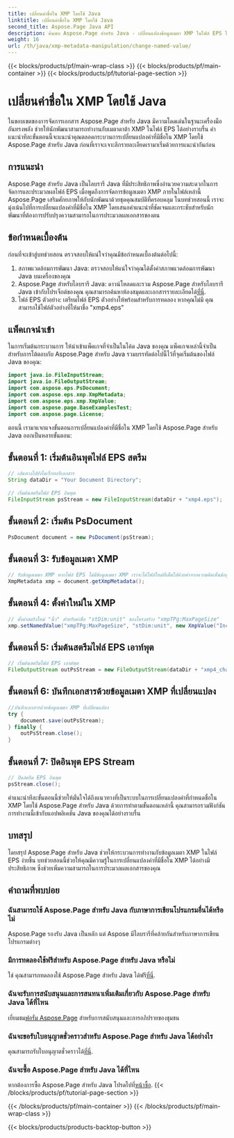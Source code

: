 ```yaml
---
title: เปลี่ยนค่าชื่อใน XMP โดยใช้ Java
linktitle: เปลี่ยนค่าชื่อใน XMP โดยใช้ Java
second_title: Aspose.Page Java API
description: ค้นพบ Aspose.Page สำหรับ Java - เปลี่ยนแปลงข้อมูลเมตา XMP ในไฟล์ EPS ได้อย่างง่ายดายด้วยคำแนะนำทีละขั้นตอนเพื่อการประมวลผลเอกสารที่มีประสิทธิภาพยิ่งขึ้น
weight: 16
url: /th/java/xmp-metadata-manipulation/change-named-value/
---
```


{{< blocks/products/pf/main-wrap-class >}}
{{< blocks/products/pf/main-container >}}
{{< blocks/products/pf/tutorial-page-section >}}

# เปลี่ยนค่าชื่อใน XMP โดยใช้ Java

ในขอบเขตของการจัดการเอกสาร Aspose.Page สำหรับ Java มีความโดดเด่นในฐานะเครื่องมืออันทรงพลัง ช่วยให้นักพัฒนาสามารถทำงานกับเมตาดาต้า XMP ในไฟล์ EPS ได้อย่างราบรื่น คำแนะนำทีละขั้นตอนนี้จะแนะนำคุณตลอดกระบวนการเปลี่ยนแปลงค่าที่มีชื่อใน XMP โดยใช้ Aspose.Page สำหรับ Java ก่อนที่เราจะเจาะลึกรายละเอียดเรามาเริ่มด้วยการแนะนำกันก่อน
## การแนะนำ
Aspose.Page สำหรับ Java เป็นไลบรารี Java ที่มีประสิทธิภาพซึ่งอำนวยความสะดวกในการจัดการและประมวลผลไฟล์ EPS เมื่อพูดถึงการจัดการข้อมูลเมตา XMP ภายในไฟล์เหล่านี้ Aspose.Page เสริมศักยภาพให้กับนักพัฒนาด้วยชุดคุณสมบัติที่ครอบคลุม ในบทช่วยสอนนี้ เราจะมุ่งเน้นไปที่การเปลี่ยนแปลงค่าที่มีชื่อใน XMP โดยเสนอคำแนะนำที่ชัดเจนและกระชับสำหรับนักพัฒนาที่ต้องการปรับปรุงความสามารถในการประมวลผลเอกสารของตน
## ข้อกำหนดเบื้องต้น
ก่อนที่จะเข้าสู่บทช่วยสอน ตรวจสอบให้แน่ใจว่าคุณมีข้อกำหนดเบื้องต้นต่อไปนี้:
1. สภาพแวดล้อมการพัฒนา Java: ตรวจสอบให้แน่ใจว่าคุณได้ตั้งค่าสภาพแวดล้อมการพัฒนา Java บนเครื่องของคุณ
2.  Aspose.Page สำหรับไลบรารี Java: ดาวน์โหลดและรวม Aspose.Page สำหรับไลบรารี Java เข้ากับโปรเจ็กต์ของคุณ คุณสามารถค้นหาห้องสมุดและเอกสารรายละเอียดได้[ที่นี่](https://reference.aspose.com/page/java/).
3. ไฟล์ EPS ตัวอย่าง: เตรียมไฟล์ EPS ตัวอย่างให้พร้อมสำหรับการทดลอง หากคุณไม่มี คุณสามารถใช้ไฟล์ตัวอย่างที่ให้มาชื่อ "xmp4.eps"
## แพ็คเกจนำเข้า
ในการเริ่มต้นกระบวนการ ให้นำเข้าแพ็คเกจที่จำเป็นในโค้ด Java ของคุณ แพ็คเกจเหล่านี้จำเป็นสำหรับการโต้ตอบกับ Aspose.Page สำหรับ Java รวมบรรทัดต่อไปนี้ไว้ที่จุดเริ่มต้นของไฟล์ Java ของคุณ:
```java
import java.io.FileInputStream;
import java.io.FileOutputStream;
import com.aspose.eps.PsDocument;
import com.aspose.eps.xmp.XmpMetadata;
import com.aspose.eps.xmp.XmpValue;
import com.aspose.page.BaseExamplesTest;
import com.aspose.page.License;
```
ตอนนี้ เรามาแจกแจงขั้นตอนการเปลี่ยนแปลงค่าที่มีชื่อใน XMP โดยใช้ Aspose.Page สำหรับ Java ออกเป็นหลายขั้นตอน:
## ขั้นตอนที่ 1: เริ่มต้นอินพุตไฟล์ EPS สตรีม
```java
// เส้นทางไปยังไดเร็กทอรีเอกสาร
String dataDir = "Your Document Directory";
        
// เริ่มต้นสตรีมไฟล์ EPS อินพุต
FileInputStream psStream = new FileInputStream(dataDir + "xmp4.eps");
```
## ขั้นตอนที่ 2: เริ่มต้น PsDocument
```java
PsDocument document = new PsDocument(psStream);
```
## ขั้นตอนที่ 3: รับข้อมูลเมตา XMP
```java
// รับข้อมูลเมตา XMP หากไฟล์ EPS ไม่มีข้อมูลเมตา XMP เราจะได้ไฟล์ใหม่ที่เต็มไปด้วยค่าจากความคิดเห็นข้อมูลเมตา PS (%%Creator, %%CreateDate, %%Title ฯลฯ)
XmpMetadata xmp = document.getXmpMetadata();
```
## ขั้นตอนที่ 4: ตั้งค่าใหม่ใน XMP
```java
// ตั้งค่าสตริงใหม่ "นิ้ว" สำหรับค่าชื่อ "stDim:unit" ของโครงสร้าง "xmpTPg:MaxPageSize"
xmp.setNamedValue("xmpTPg:MaxPageSize", "stDim:unit", new XmpValue("Inches"));
```
## ขั้นตอนที่ 5: เริ่มต้นสตรีมไฟล์ EPS เอาท์พุต
```java
// เริ่มต้นสตรีมไฟล์ EPS เอาต์พุต
FileOutputStream outPsStream = new FileOutputStream(dataDir + "xmp4_changed.eps");
```
## ขั้นตอนที่ 6: บันทึกเอกสารด้วยข้อมูลเมตา XMP ที่เปลี่ยนแปลง
```java
//บันทึกเอกสารด้วยข้อมูลเมตา XMP ที่เปลี่ยนแปลง
try {			
    document.save(outPsStream);
} finally {
    outPsStream.close();
}
```
## ขั้นตอนที่ 7: ปิดอินพุต EPS Stream
```java
// ปิดสตรีม EPS อินพุต
psStream.close();
```
คำแนะนำทีละขั้นตอนนี้ช่วยให้มั่นใจได้ถึงแนวทางที่เป็นระบบในการเปลี่ยนแปลงค่าที่กำหนดชื่อใน XMP โดยใช้ Aspose.Page สำหรับ Java ด้วยการทำตามขั้นตอนเหล่านี้ คุณสามารถรวมฟังก์ชันการทำงานนี้เข้ากับแอปพลิเคชัน Java ของคุณได้อย่างราบรื่น
## บทสรุป
โดยสรุป Aspose.Page สำหรับ Java ช่วยให้กระบวนการทำงานกับข้อมูลเมตา XMP ในไฟล์ EPS ง่ายขึ้น บทช่วยสอนนี้ช่วยให้คุณมีความรู้ในการเปลี่ยนแปลงค่าที่มีชื่อใน XMP ได้อย่างมีประสิทธิภาพ ซึ่งช่วยเพิ่มความสามารถในการประมวลผลเอกสารของคุณ
## คำถามที่พบบ่อย
### ฉันสามารถใช้ Aspose.Page สำหรับ Java กับภาษาการเขียนโปรแกรมอื่นได้หรือไม่
Aspose.Page รองรับ Java เป็นหลัก แต่ Aspose มีไลบรารีที่คล้ายกันสำหรับภาษาการเขียนโปรแกรมต่างๆ
### มีการทดลองใช้ฟรีสำหรับ Aspose.Page สำหรับ Java หรือไม่
 ใช่ คุณสามารถทดลองใช้ Aspose.Page สำหรับ Java ได้ฟรี[ที่นี่](https://releases.aspose.com/).
### ฉันจะรับการสนับสนุนและการสนทนาเพิ่มเติมเกี่ยวกับ Aspose.Page สำหรับ Java ได้ที่ไหน
 เยี่ยมชม[ฟอรั่ม Aspose.Page](https://forum.aspose.com/c/page/39) สำหรับการสนับสนุนและการอภิปรายของชุมชน
### ฉันจะขอรับใบอนุญาตชั่วคราวสำหรับ Aspose.Page สำหรับ Java ได้อย่างไร
 คุณสามารถรับใบอนุญาตชั่วคราวได้[ที่นี่](https://purchase.aspose.com/temporary-license/).
### ฉันจะซื้อ Aspose.Page สำหรับ Java ได้ที่ไหน
 หากต้องการซื้อ Aspose.Page สำหรับ Java โปรดไปที่[หน้าซื้อ](https://purchase.aspose.com/buy).
{{< /blocks/products/pf/tutorial-page-section >}}

{{< /blocks/products/pf/main-container >}}
{{< /blocks/products/pf/main-wrap-class >}}

{{< blocks/products/products-backtop-button >}}
